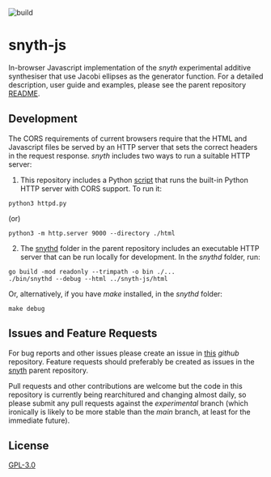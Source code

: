 ![build](https://github.com/transcriptaze/snyth-js/workflows/build/badge.svg)

# snyth-js

In-browser Javascript implementation of the _snyth_ experimental additive synthesiser that use Jacobi
ellipses as the generator function. For a detailed description, user guide and examples, please see the
parent repository [README](https://github.com/transcriptaze/snyth).

## Development

The CORS requirements of current browsers require that the HTML and Javascript files be served by an 
HTTP server that sets the correct headers in the request response. _snyth_ includes two ways to run
a suitable HTTP server:

1. This repository includes a Python [script](https://github.com/transcriptaze/snyth-js/httpd.py) that 
   runs the built-in Python HTTP server with CORS support. To run it:
```
python3 httpd.py
```
(or)
```
python3 -m http.server 9000 --directory ./html
```

2. The [snythd](https://github.com/transcriptaze/snythd) folder in the parent repository includes an 
   executable HTTP server that can be run locally for development. In the _snythd_ folder, run:
```
go build -mod readonly --trimpath -o bin ./...
./bin/snythd --debug --html ../snyth-js/html
```

Or, alternatively, if you have _make_ installed, in the _snythd_ folder:
```
make debug
```


## Issues and Feature Requests

For bug reports and other issues please create an issue in [this](https://github.com/transcriptaze/snyth-js) _github_
repository. Feature requests should preferably be created as issues in the [snyth](https://github.com/transcriptaze/snyth)
parent repository.

Pull requests and other contributions are welcome but the code in this repository is currently being rearchitured and
changing almost daily, so please submit any pull requests against the _experimental_ branch (which ironically is likely
to be more stable than the _main_ branch, at least for the immediate future).


## License

[GPL-3.0](https://github.com/transcriptaze/snyth-js/blob/master/LICENSE)

